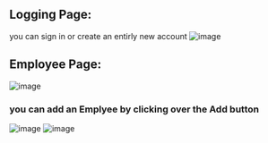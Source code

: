 ## Logging Page:
you can sign in or create an entirly new account
![image](https://user-images.githubusercontent.com/89187266/183295633-c39729d7-387b-44dc-b74d-9c443b1a290b.png)
## Employee Page:
![image](https://user-images.githubusercontent.com/89187266/183295758-1743bfc4-c996-4732-8d21-d173f0fcd560.png)
### you can add an Emplyee by clicking over the Add button
![image](https://user-images.githubusercontent.com/89187266/183295849-1dbf495b-bce7-485c-9d49-8efd08c75e04.png)
![image](https://user-images.githubusercontent.com/89187266/183295852-3973c478-bef6-4bf7-a436-670be929a0f4.png)

